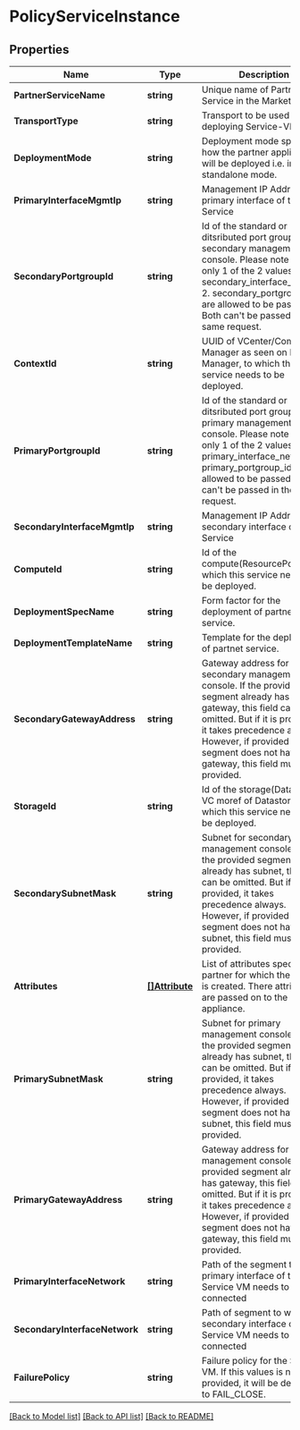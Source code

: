 # PolicyServiceInstance

## Properties
Name | Type | Description | Notes
------------ | ------------- | ------------- | -------------
**PartnerServiceName** | **string** | Unique name of Partner Service in the Marketplace | [default to null]
**TransportType** | **string** | Transport to be used while deploying Service-VM. | [optional] [default to TRANSPORT_TYPE.L2_BRIDGE]
**DeploymentMode** | **string** | Deployment mode specifies how the partner appliance will be deployed i.e. in HA or standalone mode. | [optional] [default to DEPLOYMENT_MODE.ACTIVE_STANDBY]
**PrimaryInterfaceMgmtIp** | **string** | Management IP Address of primary interface of the Service | [default to null]
**SecondaryPortgroupId** | **string** | Id of the standard or ditsributed port group for secondary management console. Please note that only 1 of the 2 values from 1. secondary_interface_network 2. secondary_portgroup_id are allowed to be passed. Both can&#x27;t be passed in the same request.  | [optional] [default to null]
**ContextId** | **string** | UUID of VCenter/Compute Manager as seen on NSX Manager, to which this service needs to be deployed. | [optional] [default to null]
**PrimaryPortgroupId** | **string** | Id of the standard or ditsributed port group for primary management console. Please note that only 1 of the 2 values from 1. primary_interface_network 2. primary_portgroup_id are allowed to be passed. Both can&#x27;t be passed in the same request.  | [optional] [default to null]
**SecondaryInterfaceMgmtIp** | **string** | Management IP Address of secondary interface of the Service | [optional] [default to null]
**ComputeId** | **string** | Id of the compute(ResourcePool) to which this service needs to be deployed. | [default to null]
**DeploymentSpecName** | **string** | Form factor for the deployment of partner service. | [default to null]
**DeploymentTemplateName** | **string** | Template for the deployment of partnet service. | [default to null]
**SecondaryGatewayAddress** | **string** | Gateway address for secondary management console. If the provided segment already has gateway, this field can be omitted. But if it is provided, it takes precedence always. However, if provided segment does not have gateway, this field must be provided.  | [optional] [default to null]
**StorageId** | **string** | Id of the storage(Datastore). VC moref of Datastore to which this service needs to be deployed. | [default to null]
**SecondarySubnetMask** | **string** | Subnet for secondary management console IP. If the provided segment already has subnet, this field can be omitted. But if it is provided, it takes precedence always. However, if provided segment does not have subnet, this field must be provided.  | [optional] [default to null]
**Attributes** | [**[]Attribute**](Attribute.md) | List of attributes specific to a partner for which the service is created. There attributes are passed on to the partner appliance. | [default to null]
**PrimarySubnetMask** | **string** | Subnet for primary management console IP. If the provided segment already has subnet, this field can be omitted. But if it is provided, it takes precedence always. However, if provided segment does not have subnet, this field must be provided.  | [optional] [default to null]
**PrimaryGatewayAddress** | **string** | Gateway address for primary management console. If the provided segment already has gateway, this field can be omitted. But if it is provided, it takes precedence always. However, if provided segment does not have gateway, this field must be provided.  | [optional] [default to null]
**PrimaryInterfaceNetwork** | **string** | Path of the segment to which primary interface of the Service VM needs to be connected | [optional] [default to null]
**SecondaryInterfaceNetwork** | **string** | Path of segment to which secondary interface of the Service VM needs to be connected | [optional] [default to null]
**FailurePolicy** | **string** | Failure policy for the Service VM. If this values is not provided, it will be defaulted to FAIL_CLOSE. | [optional] [default to FAILURE_POLICY.BLOCK]

[[Back to Model list]](../README.md#documentation-for-models) [[Back to API list]](../README.md#documentation-for-api-endpoints) [[Back to README]](../README.md)


